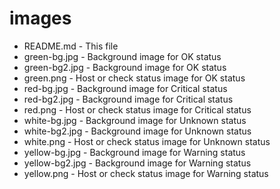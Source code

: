 images
======

* README.md - This file
* green-bg.jpg - Background image for OK status
* green-bg2.jpg - Background image for OK status
* green.png - Host or check status image for OK status
* red-bg.jpg - Background image for Critical status
* red-bg2.jpg - Background image for Critical status
* red.png - Host or check status image for Critical status
* white-bg.jpg - Background image for Unknown status
* white-bg2.jpg - Background image for Unknown status
* white.png - Host or check status image for Unknown status
* yellow-bg.jpg - Background image for Warning status
* yellow-bg2.jpg - Background image for Warning status
* yellow.png - Host or check status image for Warning status
